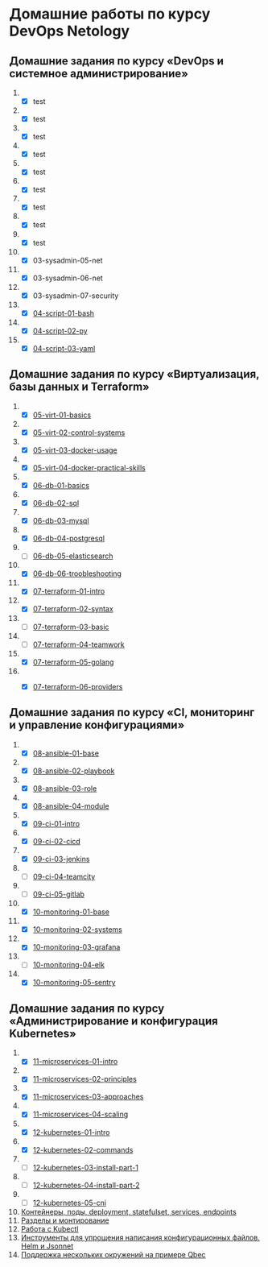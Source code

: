 # Домашние работы по курсу DevOps Netology
## Домашние задания по курсу «DevOps и системное администрирование»
1. - [x] test  
2. - [x] test
3. - [x] test
4. - [x] test
5. - [x] test
6. - [x] test
7. - [x] test
8. - [x] test
9. - [x] test
10. - [x] 03-sysadmin-05-net
11. - [x] 03-sysadmin-06-net
12. - [x] 03-sysadmin-07-security
13. - [x] [04-script-01-bash](https://github.com/Ecriptor/devops-netology/tree/master/homeworks/04-script-01-bash)
14. - [x] [04-script-02-py](https://github.com/Ecriptor/devops-netology/tree/master/homeworks/04-script-02-py)
15. - [x] [04-script-03-yaml](https://github.com/Ecriptor/devops-netology/tree/master/homeworks/04-script-03-yaml)

## Домашние задания по курсу «Виртуализация, базы данных и Terraform»
1. - [x] [05-virt-01-basics](https://github.com/Ecriptor/devops-netology/tree/master/homeworks/05-virt-01-basics)
2. - [x] [05-virt-02-control-systems](https://github.com/Ecriptor/devops-netology/tree/master/homeworks/05-virt-02-control-systems)
3. - [x] [05-virt-03-docker-usage](https://github.com/Ecriptor/devops-netology/tree/master/homeworks/05-virt-03-docker-usage)
4. - [x] [05-virt-04-docker-practical-skills](https://github.com/Ecriptor/devops-netology/tree/master/homeworks/05-virt-04-docker-practical-skills)
5. - [x] [06-db-01-basics](https://github.com/Ecriptor/devops-netology/tree/master/homeworks/06-db-01-basics)
6. - [x] [06-db-02-sql](https://github.com/Ecriptor/devops-netology/tree/master/homeworks/06-db-02-sql)
7. - [x] [06-db-03-mysql](https://github.com/Ecriptor/devops-netology/tree/master/homeworks/06-db-03-mysql)
8. - [x] [06-db-04-postgresql](https://github.com/Ecriptor/devops-netology/tree/master/homeworks/06-db-04-postgresql)
9. - [ ] [06-db-05-elasticsearch](https://github.com/Ecriptor/devops-netology/tree/master/homeworks/06-db-05-elasticsearch)
10. - [x] [06-db-06-troobleshooting](https://github.com/Ecriptor/devops-netology/tree/master/homeworks/06-db-06-troobleshooting)
11. - [x] [07-terraform-01-intro](https://github.com/Ecriptor/devops-netology/tree/master/homeworks/07-terraform-01-intro)
12. - [x] [07-terraform-02-syntax](https://github.com/Ecriptor/devops-netology/tree/master/homeworks/07-terraform-02-syntax)
13. - [ ] [07-terraform-03-basic](https://github.com/Ecriptor/devops-netology/tree/master/homeworks/07-terraform-03-basic)
14. - [ ] [07-terraform-04-teamwork](https://github.com/Ecriptor/devops-netology/tree/master/homeworks/07-terraform-04-teamwork)
15. - [x] [07-terraform-05-golang](https://github.com/Ecriptor/devops-netology/tree/master/homeworks/07-terraform-05-golang)
16. - [x] [07-terraform-06-providers](https://github.com/Ecriptor/devops-netology/tree/master/homeworks/07-terraform-06-providers)


## Домашние задания по курсу «CI, мониторинг и управление конфигурациями»
1. - [x] [08-ansible-01-base](https://github.com/Ecriptor/devops-netology/tree/master/homeworks/08-ansible-01-base)
2. - [x] [08-ansible-02-playbook](https://github.com/Ecriptor/devops-netology/tree/master/homeworks/08-ansible-02-playbook)
3. - [x] [08-ansible-03-role](https://github.com/Ecriptor/devops-netology/tree/master/homeworks/08-ansible-03-role)
4. - [x] [08-ansible-04-module](https://github.com/Ecriptor/devops-netology/tree/master/homeworks/08-ansible-04-module)
5. - [x] [09-ci-01-intro](https://github.com/Ecriptor/devops-netology/tree/master/homeworks/09-ci-01-intro)
6. - [x] [09-ci-02-cicd](https://github.com/Ecriptor/devops-netology/tree/master/homeworks/09-ci-02-cicd)
7. - [x] [09-ci-03-jenkins](https://github.com/Ecriptor/devops-netology/tree/master/homeworks/09-ci-03-jenkins)
8. - [ ] [09-ci-04-teamcity](https://github.com/Ecriptor/devops-netology/tree/master/homeworks/09-ci-04-teamcity) 
9. - [ ] [09-ci-05-gitlab](https://github.com/Ecriptor/devops-netology/tree/master/homeworks/09-ci-05-gitlab)
10. - [x] [10-monitoring-01-base](https://github.com/netology-code/mnt-homeworks/tree/master/10-monitoring-01-base)
11. - [x] [10-monitoring-02-systems](https://github.com/Ecriptor/devops-netology/tree/master/homeworks/10-monitoring-02-systems)
12. - [x] [10-monitoring-03-grafana](https://github.com/Ecriptor/devops-netology/tree/master/homeworks/10-monitoring-03-grafana)
14. - [ ] [10-monitoring-04-elk](https://github.com/Ecriptor/devops-netology/tree/master/homeworks/10-monitoring-04-elk)
15. - [x] [10-monitoring-05-sentry](https://github.com/Ecriptor/devops-netology/tree/master/homeworks/10-monitoring-05-sentry)
## Домашние задания по курсу «Администрирование и конфигурация Kubernetes»
1. - [x] [11-microservices-01-intro](https://github.com/Ecriptor/devops-netology/tree/master/homeworks/11-microservices-01-intro)
2. - [x] [11-microservices-02-principles](https://github.com/Ecriptor/devops-netology/tree/master/homeworks/11-microservices-02-principles)
3. - [x] [11-microservices-03-approaches](https://github.com/Ecriptor/devops-netology/tree/master/homeworks/11-microservices-03-approaches)
4. - [x] [11-microservices-04-scaling](https://github.com/Ecriptor/devops-netology/tree/master/homeworks/11-microservices-04-scaling)
5. - [x] [12-kubernetes-01-intro](https://github.com/Ecriptor/devops-netology/tree/master/homeworks/12-kubernetes-01-intro)
6. - [x] [12-kubernetes-02-commands](https://github.com/Ecriptor/devops-netology/tree/master/homeworks/12-kubernetes-02-commands)
7. - [ ] [12-kubernetes-03-install-part-1](https://github.com/Ecriptor/devops-netology/tree/master/homeworks/12-kubernetes-03-install-part-1)
8. - [ ] [12-kubernetes-04-install-part-2](https://github.com/Ecriptor/devops-netology/tree/master/homeworks/12-kubernetes-04-install-part-2)
9. - [ ] [12-kubernetes-05-cni](https://github.com/Ecriptor/devops-netology/tree/master/homeworks/12-kubernetes-05-cni)

10. [Контейнеры, поды, deployment, statefulset, services, endpoints]()
11. [Разделы и монтирование]()
12. [Работа c Kubectl]()
13. [Инструменты для упрощения написания конфигурационных файлов. Helm и Jsonnet]()
14. [Поддержка нескольких окружений на примере Qbec]()
